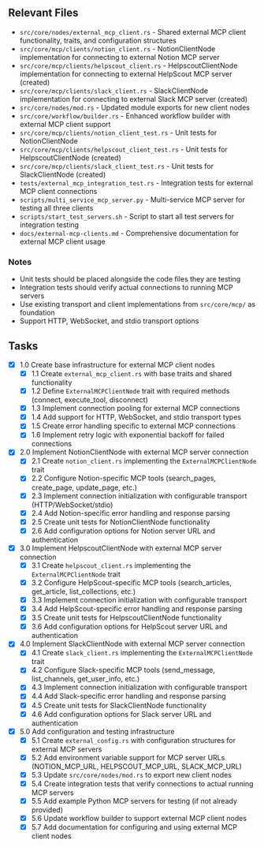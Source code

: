 ## Relevant Files

- `src/core/nodes/external_mcp_client.rs` - Shared external MCP client functionality, traits, and configuration structures
- `src/core/mcp/clients/notion_client.rs` - NotionClientNode implementation for connecting to external Notion MCP server
- `src/core/mcp/clients/helpscout_client.rs` - HelpscoutClientNode implementation for connecting to external HelpScout MCP server (created)
- `src/core/mcp/clients/slack_client.rs` - SlackClientNode implementation for connecting to external Slack MCP server (created)
- `src/core/nodes/mod.rs` - Updated module exports for new client nodes
- `src/core/workflow/builder.rs` - Enhanced workflow builder with external MCP client support
- `src/core/mcp/clients/notion_client_test.rs` - Unit tests for NotionClientNode
- `src/core/mcp/clients/helpscout_client_test.rs` - Unit tests for HelpscoutClientNode (created)
- `src/core/mcp/clients/slack_client_test.rs` - Unit tests for SlackClientNode (created)
- `tests/external_mcp_integration_test.rs` - Integration tests for external MCP client connections
- `scripts/multi_service_mcp_server.py` - Multi-service MCP server for testing all three clients
- `scripts/start_test_servers.sh` - Script to start all test servers for integration testing
- `docs/external-mcp-clients.md` - Comprehensive documentation for external MCP client usage

### Notes

- Unit tests should be placed alongside the code files they are testing
- Integration tests should verify actual connections to running MCP servers
- Use existing transport and client implementations from `src/core/mcp/` as foundation
- Support HTTP, WebSocket, and stdio transport options

## Tasks

- [x] 1.0 Create base infrastructure for external MCP client nodes
  - [x] 1.1 Create `external_mcp_client.rs` with base traits and shared functionality
  - [x] 1.2 Define `ExternalMCPClientNode` trait with required methods (connect, execute_tool, disconnect)
  - [x] 1.3 Implement connection pooling for external MCP connections
  - [x] 1.4 Add support for HTTP, WebSocket, and stdio transport types
  - [x] 1.5 Create error handling specific to external MCP connections
  - [x] 1.6 Implement retry logic with exponential backoff for failed connections

- [x] 2.0 Implement NotionClientNode with external MCP server connection
  - [x] 2.1 Create `notion_client.rs` implementing the `ExternalMCPClientNode` trait
  - [x] 2.2 Configure Notion-specific MCP tools (search_pages, create_page, update_page, etc.)
  - [x] 2.3 Implement connection initialization with configurable transport (HTTP/WebSocket/stdio)
  - [x] 2.4 Add Notion-specific error handling and response parsing
  - [x] 2.5 Create unit tests for NotionClientNode functionality
  - [x] 2.6 Add configuration options for Notion server URL and authentication

- [x] 3.0 Implement HelpscoutClientNode with external MCP server connection  
  - [x] 3.1 Create `helpscout_client.rs` implementing the `ExternalMCPClientNode` trait
  - [x] 3.2 Configure HelpScout-specific MCP tools (search_articles, get_article, list_collections, etc.)
  - [x] 3.3 Implement connection initialization with configurable transport
  - [x] 3.4 Add HelpScout-specific error handling and response parsing
  - [x] 3.5 Create unit tests for HelpscoutClientNode functionality
  - [x] 3.6 Add configuration options for HelpScout server URL and authentication

- [x] 4.0 Implement SlackClientNode with external MCP server connection
  - [x] 4.1 Create `slack_client.rs` implementing the `ExternalMCPClientNode` trait
  - [x] 4.2 Configure Slack-specific MCP tools (send_message, list_channels, get_user_info, etc.)
  - [x] 4.3 Implement connection initialization with configurable transport
  - [x] 4.4 Add Slack-specific error handling and response parsing
  - [x] 4.5 Create unit tests for SlackClientNode functionality
  - [x] 4.6 Add configuration options for Slack server URL and authentication

- [x] 5.0 Add configuration and testing infrastructure
  - [x] 5.1 Create `external_config.rs` with configuration structures for external MCP servers
  - [x] 5.2 Add environment variable support for MCP server URLs (NOTION_MCP_URL, HELPSCOUT_MCP_URL, SLACK_MCP_URL)
  - [x] 5.3 Update `src/core/nodes/mod.rs` to export new client nodes
  - [x] 5.4 Create integration tests that verify connections to actual running MCP servers
  - [x] 5.5 Add example Python MCP servers for testing (if not already provided)
  - [x] 5.6 Update workflow builder to support external MCP client nodes
  - [x] 5.7 Add documentation for configuring and using external MCP client nodes